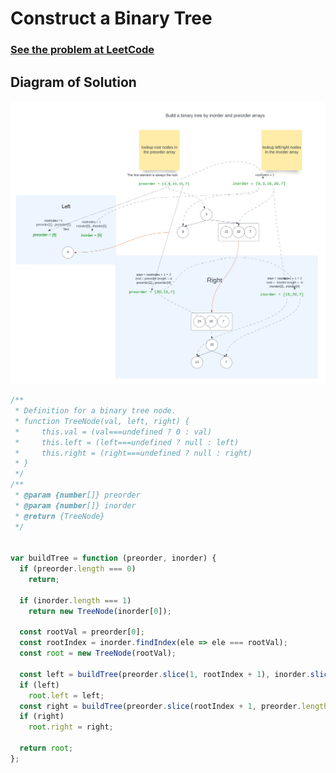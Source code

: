 # Construct a Binary Tree
### [See the problem at LeetCode](https://leetcode.com/problems/construct-binary-tree-from-preorder-and-inorder-traversal/)


## Diagram of Solution
![Diagram](https://github.com/AmenZhou/code_challenge_exercies/blob/main/pic/construct_binary_tree.png)


```javascript
/**
 * Definition for a binary tree node.
 * function TreeNode(val, left, right) {
 *     this.val = (val===undefined ? 0 : val)
 *     this.left = (left===undefined ? null : left)
 *     this.right = (right===undefined ? null : right)
 * }
 */
/**
 * @param {number[]} preorder
 * @param {number[]} inorder
 * @return {TreeNode}
 */


var buildTree = function (preorder, inorder) {
  if (preorder.length === 0)
    return;

  if (inorder.length === 1)
    return new TreeNode(inorder[0]);

  const rootVal = preorder[0];
  const rootIndex = inorder.findIndex(ele => ele === rootVal);
  const root = new TreeNode(rootVal);

  const left = buildTree(preorder.slice(1, rootIndex + 1), inorder.slice(0, rootIndex));
  if (left)
    root.left = left;
  const right = buildTree(preorder.slice(rootIndex + 1, preorder.length), inorder.slice(rootIndex + 1, inorder.length));
  if (right)
    root.right = right;

  return root;
};
```
